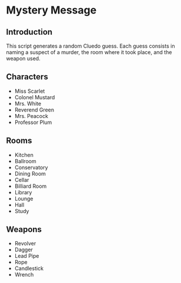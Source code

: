 # Mystery Message
## Introduction
This script generates a random Cluedo guess. Each guess consists in naming a suspect of a murder, the room where it took place, and the weapon used.
## Characters
+ Miss Scarlet
+ Colonel Mustard
+ Mrs. White
+ Reverend Green
+ Mrs. Peacock
+ Professor Plum
## Rooms
+ Kitchen
+ Ballroom
+ Conservatory
+ Dining Room
+ Cellar
+ Billiard Room
+ Library
+ Lounge
+ Hall
+ Study
## Weapons
+ Revolver
+ Dagger
+ Lead Pipe
+ Rope
+ Candlestick
+ Wrench